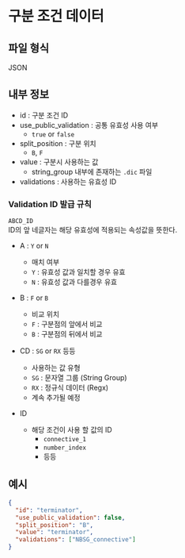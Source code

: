 # 구분 조건 데이터  

## 파일 형식 
JSON  

## 내부 정보
- id : 구분 조건 ID
- use_public_validation : 공통 유효성 사용 여부
  - `true` or `false`
- split_position : 구분 위치
  - `B`, `F`
- value : 구분시 사용하는 값
  - string_group 내부에 존재하는 `.dic` 파일
- validations : 사용하는 유효성 ID  

### Validation ID 발급 규칙
`ABCD_ID`  
ID의 앞 네글자는 해당 유효성에 적용되는 속성값을 뜻한다.    
  
- A : `Y` or `N`
    - 매치 여부  
    - `Y` : 유효성 값과 일치할 경우 유효  
    - `N` : 유효성 값과 다를경우 유효  
    
- B : `F` or `B`
    - 비교 위치
    - `F` : 구분점의 앞에서 비교  
    - `B` : 구분점의 뒤에서 비교  
    
- CD : `SG` or `RX` 등등 
    - 사용하는 값 유형  
    - `SG` : 문자열 그룹 (String Group)
    - `RX` : 정규식 데이터 (Regx)
    - 계속 추가될 예정

- ID
  - 해당 조건이 사용 할 값의 ID
    - `connective_1`
    - `number_index`
    - 등등
   

## 예시
```json
{
  "id": "terminator",
  "use_public_validation": false,
  "split_position": "B",
  "value": "terminator",
  "validations": ["NBSG_connective"]
}
```

